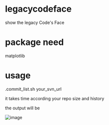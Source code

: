 legacycodeface
==============

show the legacy Code's Face

package need
==============
matplotlib


usage
==============
.commit_list.sh your_svn_url

it takes time according your repo size and history

the output will be 

![image](https://github.com/stormslowly/legacycodeface/tree/master/example/output.png)
